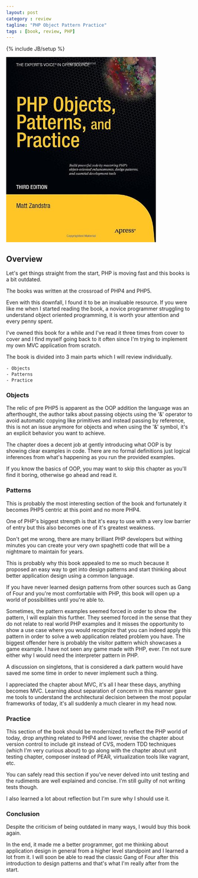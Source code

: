 ```yaml
---
layout: post
category : review
tagline: "PHP Object Pattern Practice"
tags : [book, review, PHP]
---
```

{% include JB/setup %}

![PHP Object Pattern Practice](/assets/img/reviews/php-objects-patterns-practice.jpg)

## Overview

Let's get things straight from the start, PHP is moving fast and this books is a bit outdated.

The books was written at the crossroad of PHP4 and PHP5.

Even with this downfall, I found it to be an invaluable resource. If you were like me when I started reading the book,
 a novice programmer struggling to understand object oriented programming, it is worth your attention and every penny spent.

I've owned this book for a while and I've read it three times from cover to cover and I find myself going back to it often
 since I'm trying to implement my own MVC application from scratch.

The book is divided into 3 main parts which I will review individually.
    
    - Objects
    - Patterns
    - Practice
    
### Objects

The relic of pre PHP5 is apparent as the OOP addition the language was an afterthought, the author talks about passing
 objects using the '&' operator to avoid automatic copying like primitives and instead passing by reference,
this is not an issue anymore for objects and when using the '&' symbol, it's an explicit behavior you want to achieve.

The chapter does a decent job at gently introducing what OOP is by showing clear examples in code. There are no formal 
definitions just logical inferences from what's happening as you run the provided examples.

If you know the basics of OOP, you may want to skip this chapter as you'll find it boring, otherwise go ahead and read it.

### Patterns

This is probably the most interesting section of the book and fortunately it becomes PHP5 centric at this point and no more 
PHP4.

One of PHP's biggest strength is that it's easy to use with a very low barrier of entry but this also becomes one of it's greatest weakness.

Don't get me wrong, there are many brilliant PHP developers but withing minutes you can create your very own spaghetti code
 that will be a nightmare to maintain for years.

This is probably why this book appealed to me so much because it proposed an easy way to get into design patterns and start thinking about
better application design using a common language.

If you have never learned design patterns from other sources such as Gang of Four and you're most comfortable with PHP, 
this book will open up a world of possibilities until you're able to.

Sometimes, the pattern examples seemed forced in order to show the pattern, I will explain this further. They seemed forced
in the sense that they do not relate to real world PHP examples and it misses the opportunity to show a use case where 
you would recognize that you can indeed apply this pattern in order to solve a web application related problem you have.
The biggest offender here is probably the visitor pattern which showcases a game example. I have not seen any game made with PHP, ever.
I'm not sure either why I would need the interpreter pattern in PHP.

A discussion on singletons, that is considered a dark pattern would have saved me some time in order to never implement such a thing.

I appreciated the chapter about MVC, it's all I hear these days, anything becomes MVC. Learning about separation of concern
 in this manner gave me tools to understand the architectural decision between the most popular frameworks of today, it's 
 all suddenly a much clearer in my head now.
 
### Practice

This section of the  book should be modernized to reflect the PHP world of today, drop anything related to PHP4 and lower, revise the chapter 
about version control to include git instead of CVS, modern TDD techniques (which I'm very curious about) to go along with the chapter 
about unit testing chapter, composer instead of PEAR, virtualization tools like vagrant, etc.

You can safely read this section if you've never delved into unit testing and the rudiments are well explained and concise.
I'm still guilty of not writing tests though. 

I also learned a lot about reflection but I'm sure why I should use it. 
 
### Conclusion

Despite the criticism of being outdated in many ways, I would buy this book again. 

In the end, it made me a better programmer, got me thinking about application design in general from a higher level standpoint
and I learned a lot from it. I will soon be able to read the classic Gang of Four after this introduction to design patterns 
and that's what I'm really after from the start.

